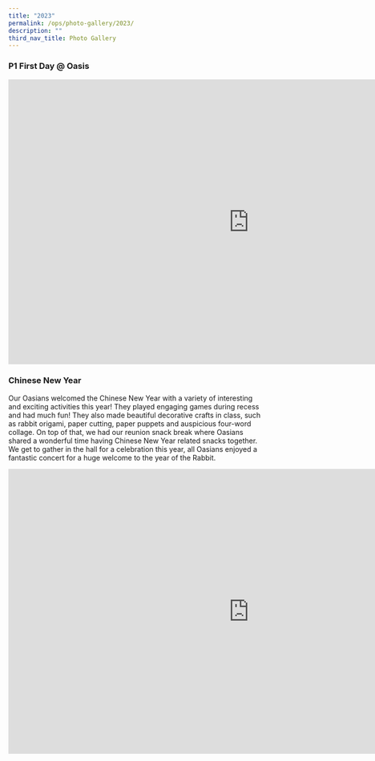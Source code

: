 ```yaml
---
title: "2023"
permalink: /ops/photo-gallery/2023/
description: ""
third_nav_title: Photo Gallery
---
```

### P1 First Day @ Oasis

<iframe allowfullscreen="true" height="569" width="960" frameborder="0" src="https://docs.google.com/presentation/d/e/2PACX-1vQBmPQJKJFHEINDeUmkzoyKQKLlx8YttIkUz4u4w8Ih5HTSSgk_clPzzKAh4RMj-col2M_91EZfwyi2/embed?start=true&amp;loop=true&amp;delayms=3000"></iframe>

### Chinese New Year

Our Oasians welcomed the Chinese New Year with a variety of interesting and exciting activities this year! They played engaging games during recess and had much fun! They also made beautiful decorative crafts in class, such as rabbit origami, paper cutting, paper puppets and auspicious four-word collage. On top of that, we had our reunion snack break where Oasians shared a wonderful time having Chinese New Year related snacks together. We get to gather in the hall for a celebration this year, all Oasians enjoyed a fantastic concert for a huge welcome to the year of the Rabbit.

<iframe allowfullscreen="true" height="569" width="960" frameborder="0" src="https://docs.google.com/presentation/d/e/2PACX-1vS_czPtEpst-OIxYocq5i4sc5oTc2un0fTDiHGpnOeqU74cvWROxcsx0qYQUvqLQYxQJD6nE4ZriBB4/embed?start=true&amp;loop=true&amp;delayms=3000"></iframe>